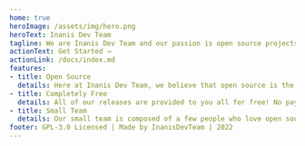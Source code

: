 ```yaml
---
home: true
heroImage: /assets/img/hero.png
heroText: Inanis Dev Team
tagline: We are Inanis Dev Team and our passion is open source projects
actionText: Get Started →
actionLink: /docs/index.md
features:
- title: Open Source
  details: Here at Inanis Dev Team, we believe that open source is the best way to build software.
- title: Completely Free
  details: All of our releases are provided to you all for free! No payment is needed to use our projects.
- title: Small Team
  details: Our small team is composed of a few people who love open source and love to build software.
footer: GPL-3.0 Licensed | Made by InanisDevTeam | 2022
---
```



